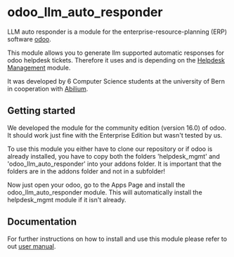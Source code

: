 # odoo_llm_auto_responder

LLM auto responder is a module for the enterprise-resource-planning (ERP) software [odoo](https://www.odoo.com).

This module allows you to generate llm supported automatic responses for odoo helpdesk tickets. Therefore it uses and is depending on the [Helpdesk Management](https://github.com/OCA/helpdesk/tree/16.0) module. 

It was developed by 6 Computer Science students at the university of Bern in cooperation with [Abilium](https://www.abilium.com/).

## Getting started

We developed the module for the community edition (version 16.0) of odoo. It should work just fine with the Enterprise Edition but wasn't tested by us.


To use this module you either have to clone our repository or if odoo is already installed, you have to copy both the folders 'helpdesk_mgmt'
and 'odoo_llm_auto_responder' into your addons folder. It is important that the folders are in the addons folder and not in a subfolder!

Now just open your odoo, go to the Apps Page and install the odoo_llm_auto_responder module. This will automatically install the helpdesk_mgmt module if it isn't already.

## Documentation
For further instructions on how to install and use this module please refer to out [user manual](*Platzhalter*).
